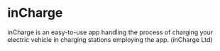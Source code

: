 # inCharge
inCharge is an easy-to-use app handling the process of charging your electric vehicle in charging stations employing the app. (inCharge Ltd)
